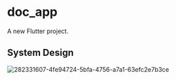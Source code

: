 # doc_app

A new Flutter project.

## System Design
![282331607-4fe94724-5bfa-4756-a7a1-63efc2e7b3ce](https://github.com/user-attachments/assets/90e80316-9f9d-4968-9eeb-7ea7c3518103)
